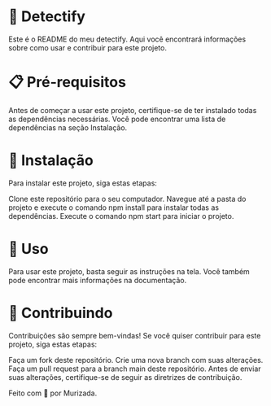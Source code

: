 # 🚀 Detectify

Este é o README do meu detectify. Aqui você encontrará informações sobre como usar e contribuir para este projeto.

# 📋 Pré-requisitos
Antes de começar a usar este projeto, certifique-se de ter instalado todas as dependências necessárias. Você pode encontrar uma lista de dependências na seção Instalação.

# 🔧 Instalação
Para instalar este projeto, siga estas etapas:

Clone este repositório para o seu computador.
Navegue até a pasta do projeto e execute o comando npm install para instalar todas as dependências.
Execute o comando npm start para iniciar o projeto.


# 🎉 Uso

Para usar este projeto, basta seguir as instruções na tela. Você também pode encontrar mais informações na documentação.

# 🤝 Contribuindo

Contribuições são sempre bem-vindas! Se você quiser contribuir para este projeto, siga estas etapas:

Faça um fork deste repositório.
Crie uma nova branch com suas alterações.
Faça um pull request para a branch main deste repositório.
Antes de enviar suas alterações, certifique-se de seguir as diretrizes de contribuição.


Feito com 💖 por Murizada.
